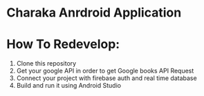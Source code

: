 # Charaka Anrdroid Application

# How To Redevelop:

1. Clone this repository
2. Get your google API in order to get Google books API Request
3. Connect your project with firebase auth and real time database
4. Build and run it using Android Studio 
